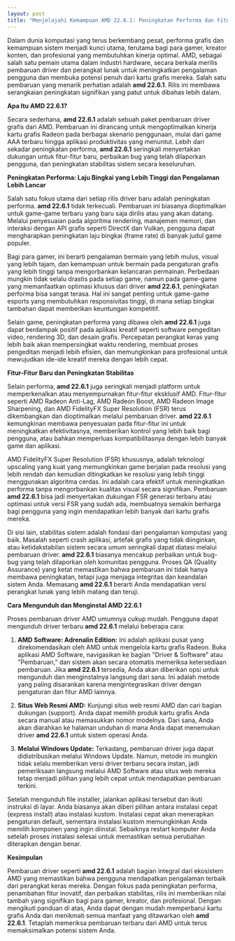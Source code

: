 ```yaml
---
layout: post
title: "Menjelajahi Kemampuan AMD 22.6.1: Peningkatan Performa dan Fitur Baru"
---
```


Dalam dunia komputasi yang terus berkembang pesat, performa grafis dan kemampuan sistem menjadi kunci utama, terutama bagi para gamer, kreator konten, dan profesional yang membutuhkan kinerja optimal. AMD, sebagai salah satu pemain utama dalam industri hardware, secara berkala merilis pembaruan driver dan perangkat lunak untuk meningkatkan pengalaman pengguna dan membuka potensi penuh dari kartu grafis mereka. Salah satu pembaruan yang menarik perhatian adalah **amd 22.6.1**. Rilis ini membawa serangkaian peningkatan signifikan yang patut untuk dibahas lebih dalam.

**Apa Itu AMD 22.6.1?**

Secara sederhana, **amd 22.6.1** adalah sebuah paket pembaruan driver grafis dari AMD. Pembaruan ini dirancang untuk mengoptimalkan kinerja kartu grafis Radeon pada berbagai skenario penggunaan, mulai dari game AAA terbaru hingga aplikasi produktivitas yang menuntut. Lebih dari sekadar peningkatan performa, **amd 22.6.1** seringkali menyertakan dukungan untuk fitur-fitur baru, perbaikan bug yang telah dilaporkan pengguna, dan peningkatan stabilitas sistem secara keseluruhan.

**Peningkatan Performa: Laju Bingkai yang Lebih Tinggi dan Pengalaman Lebih Lancar**

Salah satu fokus utama dari setiap rilis driver baru adalah peningkatan performa. **amd 22.6.1** tidak terkecuali. Pembaruan ini biasanya dioptimalkan untuk game-game terbaru yang baru saja dirilis atau yang akan datang. Melalui penyesuaian pada algoritma rendering, manajemen memori, dan interaksi dengan API grafis seperti DirectX dan Vulkan, pengguna dapat mengharapkan peningkatan laju bingkai (frame rate) di banyak judul game populer.

Bagi para gamer, ini berarti pengalaman bermain yang lebih mulus, visual yang lebih tajam, dan kemampuan untuk bermain pada pengaturan grafis yang lebih tinggi tanpa mengorbankan kelancaran permainan. Perbedaan mungkin tidak selalu drastis pada setiap game, namun pada game-game yang memanfaatkan optimasi khusus dari driver **amd 22.6.1**, peningkatan performa bisa sangat terasa. Hal ini sangat penting untuk game-game esports yang membutuhkan responsivitas tinggi, di mana setiap bingkai tambahan dapat memberikan keuntungan kompetitif.

Selain game, peningkatan performa yang dibawa oleh **amd 22.6.1** juga dapat berdampak positif pada aplikasi kreatif seperti software pengeditan video, rendering 3D, dan desain grafis. Percepatan perangkat keras yang lebih baik akan mempersingkat waktu rendering, membuat proses pengeditan menjadi lebih efisien, dan memungkinkan para profesional untuk mewujudkan ide-ide kreatif mereka dengan lebih cepat.

**Fitur-Fitur Baru dan Peningkatan Stabilitas**

Selain performa, **amd 22.6.1** juga seringkali menjadi platform untuk memperkenalkan atau menyempurnakan fitur-fitur eksklusif AMD. Fitur-fitur seperti AMD Radeon Anti-Lag, AMD Radeon Boost, AMD Radeon Image Sharpening, dan AMD FidelityFX Super Resolution (FSR) terus dikembangkan dan dioptimalkan melalui pembaruan driver. **amd 22.6.1** kemungkinan membawa penyesuaian pada fitur-fitur ini untuk meningkatkan efektivitasnya, memberikan kontrol yang lebih baik bagi pengguna, atau bahkan memperluas kompatibilitasnya dengan lebih banyak game dan aplikasi.

AMD FidelityFX Super Resolution (FSR) khususnya, adalah teknologi upscaling yang kuat yang memungkinkan game berjalan pada resolusi yang lebih rendah dan kemudian ditingkatkan ke resolusi yang lebih tinggi menggunakan algoritma cerdas. Ini adalah cara efektif untuk meningkatkan performa tanpa mengorbankan kualitas visual secara signifikan. Pembaruan **amd 22.6.1** bisa jadi menyertakan dukungan FSR generasi terbaru atau optimasi untuk versi FSR yang sudah ada, membuatnya semakin berharga bagi pengguna yang ingin mendapatkan lebih banyak dari kartu grafis mereka.

Di sisi lain, stabilitas sistem adalah fondasi dari pengalaman komputasi yang baik. Masalah seperti crash aplikasi, artefak grafis yang tidak diinginkan, atau ketidakstabilan sistem secara umum seringkali dapat diatasi melalui pembaruan driver. **amd 22.6.1** biasanya mencakup perbaikan untuk bug-bug yang telah dilaporkan oleh komunitas pengguna. Proses QA (Quality Assurance) yang ketat memastikan bahwa pembaruan ini tidak hanya membawa peningkatan, tetapi juga menjaga integritas dan keandalan sistem Anda. Memasang **amd 22.6.1** berarti Anda mendapatkan versi perangkat lunak yang lebih matang dan teruji.

**Cara Mengunduh dan Menginstal AMD 22.6.1**

Proses pembaruan driver AMD umumnya cukup mudah. Pengguna dapat mengunduh driver terbaru **amd 22.6.1** melalui beberapa cara:

1.  **AMD Software: Adrenalin Edition:** Ini adalah aplikasi pusat yang direkomendasikan oleh AMD untuk mengelola kartu grafis Radeon. Buka aplikasi AMD Software, navigasikan ke bagian "Driver & Software" atau "Pembaruan," dan sistem akan secara otomatis memeriksa ketersediaan pembaruan. Jika **amd 22.6.1** tersedia, Anda akan diberikan opsi untuk mengunduh dan menginstalnya langsung dari sana. Ini adalah metode yang paling disarankan karena mengintegrasikan driver dengan pengaturan dan fitur AMD lainnya.

2.  **Situs Web Resmi AMD:** Kunjungi situs web resmi AMD dan cari bagian dukungan (support). Anda dapat memilih produk kartu grafis Anda secara manual atau memasukkan nomor modelnya. Dari sana, Anda akan diarahkan ke halaman unduhan di mana Anda dapat menemukan driver **amd 22.6.1** untuk sistem operasi Anda.

3.  **Melalui Windows Update:** Terkadang, pembaruan driver juga dapat didistribusikan melalui Windows Update. Namun, metode ini mungkin tidak selalu memberikan versi driver terbaru secara instan, jadi pemeriksaan langsung melalui AMD Software atau situs web mereka tetap menjadi pilihan yang lebih cepat untuk mendapatkan pembaruan terkini.

Setelah mengunduh file installer, jalankan aplikasi tersebut dan ikuti instruksi di layar. Anda biasanya akan diberi pilihan antara instalasi cepat (express install) atau instalasi kustom. Instalasi cepat akan menerapkan pengaturan default, sementara instalasi kustom memungkinkan Anda memilih komponen yang ingin diinstal. Sebaiknya restart komputer Anda setelah proses instalasi selesai untuk memastikan semua perubahan diterapkan dengan benar.

**Kesimpulan**

Pembaruan driver seperti **amd 22.6.1** adalah bagian integral dari ekosistem AMD yang memastikan bahwa pengguna mendapatkan pengalaman terbaik dari perangkat keras mereka. Dengan fokus pada peningkatan performa, penambahan fitur inovatif, dan perbaikan stabilitas, rilis ini memberikan nilai tambah yang signifikan bagi para gamer, kreator, dan profesional. Dengan mengikuti panduan di atas, Anda dapat dengan mudah memperbarui kartu grafis Anda dan menikmati semua manfaat yang ditawarkan oleh **amd 22.6.1**. Tetaplah memeriksa pembaruan terbaru dari AMD untuk terus memaksimalkan potensi sistem Anda.
